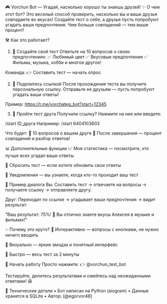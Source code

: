 🎮 Vorchun Bot — Угадай, насколько хорошо ты знаешь друзей!
✨ О чем этот бот?
Это веселый способ проверить, насколько вы и ваши друзья совпадаете во вкусах! Создайте тест о себе, а друзья пусть попробуют угадать ваши предпочтения. Чем больше совпадений — тем выше процент!

🛠 Как это работает?
1. 📝 Создайте свой тест
Ответьте на 10 вопросов о своих предпочтениях:
✅ Любимый цвет
✅ Вкусовые предпочтения
✅ Фильмы, музыка, хобби и многое другое!

Команда:
👉 Составить тест — начать опрос

2. 🔗 Поделитесь ссылкой
После прохождения теста вы получите персональную ссылку. Отправьте ее друзьям — пусть попробуют угадать ваши ответы!

Пример:
https://t.me/vorchateg_bot?start=12345

3. 🧠 Пройти тест друга
Получили ссылку? Нажмите на нее или введите:

/start ID_друга
Например: /start 6404103603

Что будет:
🔹 10 вопросов о вашем друге
🔹 После завершения — процент совпадений и разбор ответов!

📊 Дополнительные функции
📈 Моя статистика — посмотрите, кто лучше всех угадал ваши ответы

🔄 Сбросить тест — если хотите обновить свои ответы

🔔 Уведомления — вы узнаете, когда кто-то проходит ваш тест

🎯 Пример диалога
Вы:
Составить тест → отвечаете на вопросы → получаете ссылку → отправляете другу.

Друг:
Переходит по ссылке → угадывает ваши предпочтения → видит результат:

"Ваш результат: 75%! 🎉
Вы отлично знаете вкусы Алексея в музыке и фильмах!"

💡 Почему это круто?
🤹 Интерактивно — вопросы с кнопками, не нужно ничего вводить

🎨 Визуально — яркие эмодзи и понятный интерфейс

📱 Быстро — весь тест за 2 минуты

🚀 Начать работу
Просто нажмите:
👉 @vorchun_test_bot

Тестируйте, делитесь результатами и смейтесь над неожиданными ответами! 😆

🔧 Технические детали
• Бот написан на Python (aiogram)
• Данные хранятся в SQLite
• Автор: [@egorvor48]
